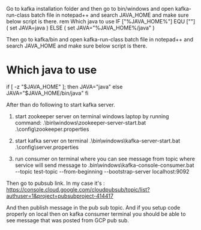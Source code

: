 Go to kafka installation folder and then go to bin/windows and open kafka-run-class batch file in notepad++ and search JAVA_HOME and make sure below script is there.
rem Which java to use
IF ["%JAVA_HOME%"] EQU [""] (
	set JAVA=java
) ELSE (
	set JAVA="%JAVA_HOME%/java"
)


Then go to kafka/bin and open kafka-run-class batch file in notepad++ and search JAVA_HOME and make sure below script is there.
# Which java to use
if [ -z "$JAVA_HOME" ]; then
  JAVA="java"
else
  JAVA="$JAVA_HOME/bin/java"
fi

After than do following to start kafka server.

1. start zookeeper server on terminal windows laptop by running command:
   .\bin\windows\zookeeper-server-start.bat .\config\zookeeper.properties

2. start kafka server on terminal
   .\bin\windows\kafka-server-start.bat .\config\server.properties

3. run consumer on terminal where you can see message from topic where service will send message to
   .bin\windows\kafka-console-consumer.bat --topic test-topic --from-beginning --bootstrap-server localhost:9092


Then go to pubsub link. In my case it's : https://console.cloud.google.com/cloudpubsub/topic/list?authuser=1&project=pubsubproject-414417

And then publish message in the pub sub topic. And if you setup code properly on local then on kafka consumer terminal you should be able to see message that was posted from GCP pub sub.

   


